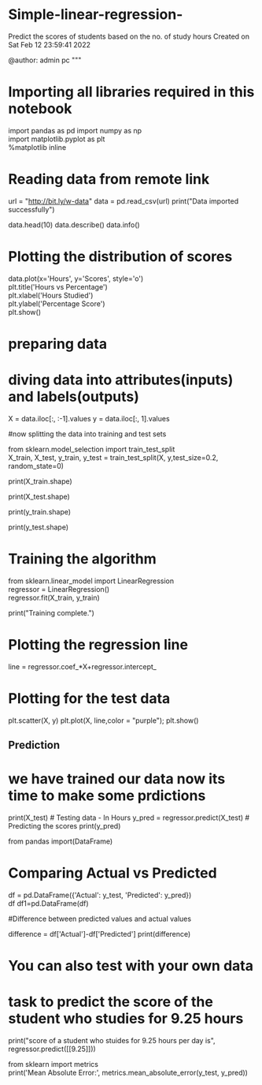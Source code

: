 # Simple-linear-regression-
Predict the scores of students based on the no. of study hours
Created on Sat Feb 12 23:59:41 2022

@author: admin pc
"""


# Importing all libraries required in this notebook
import pandas as pd
import numpy as np  
import matplotlib.pyplot as plt  
%matplotlib inline

# Reading data from remote link
url = "http://bit.ly/w-data"
data = pd.read_csv(url)
print("Data imported successfully")

data.head(10)
data.describe()
data.info()

# Plotting the distribution of scores
data.plot(x='Hours', y='Scores', style='o')  
plt.title('Hours vs Percentage')  
plt.xlabel('Hours Studied')  
plt.ylabel('Percentage Score')  
plt.show()

# preparing data 
# diving data into attributes(inputs) and labels(outputs)

X = data.iloc[:, :-1].values
y = data.iloc[:, 1].values
 
#now splitting the data into training and test sets

from sklearn.model_selection import train_test_split  
X_train, X_test, y_train, y_test = train_test_split(X, y,test_size=0.2, random_state=0) 

print(X_train.shape)

print(X_test.shape)

print(y_train.shape)

print(y_test.shape)

# Training the algorithm

from sklearn.linear_model import LinearRegression  
regressor = LinearRegression()  
regressor.fit(X_train, y_train) 



print("Training complete.")

# Plotting the regression line

line = regressor.coef_*X+regressor.intercept_

# Plotting for the test data
plt.scatter(X, y)
plt.plot(X, line,color = "purple");
plt.show()

## Prediction
# we have trained our data now its time to make some prdictions

print(X_test) # Testing data - In Hours
y_pred = regressor.predict(X_test) # Predicting the scores
print(y_pred)

from pandas import(DataFrame)

# Comparing Actual vs Predicted
df = pd.DataFrame({'Actual': y_test, 'Predicted': y_pred})  
df
df1=pd.DataFrame(df)

#Difference between predicted values and actual values

difference = df['Actual']-df['Predicted']
print(difference)

# You can also test with your own data
# task to predict the score of the student who studies for 9.25 hours

print("score of a student who stuides for 9.25 hours per day is", regressor.predict([[9.25]]))




from sklearn import metrics  
print('Mean Absolute Error:', metrics.mean_absolute_error(y_test, y_pred)) 
